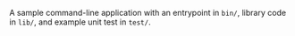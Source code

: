 A sample command-line application with an entrypoint in `bin/`, library code
in `lib/`, and example unit test in `test/`.


<!-- Q.1: Create two integer variables length and breadth and assign values then check if they are square values or rectangle values.
ie: if both values are equal then it's square otherwise rectangle.

Q.2: Take two variables and store age then using if/else condition to determine oldest and youngest among them.

Q.3: A student will not be allowed to sit in exam if his/her attendance is less than 75%. Create integer variables and assign value:
Number of classes held = 16,
Number of classes attended = 10,
and print percentage of class attended.
Is student is allowed to sit in exam or not?

Q.4: Create integer variable assign any year to it and check if a year is leap year or not.
If a year is divisible by 4 then it is leap year but if the year is century year like 2000, 1900, 2100 then it must be divisible by 400.
i.e: Use % ( modulus ) operator.

Q.5  Write a program to read temperature in centigrade and display a suitable message according to temperature:
You have num variable temperature = 42;
Now print the message according to temperature:
temp < 0 then Freezing weather
temp 0-10 then Very Cold weather
temp 10-20 then Cold weather
temp 20-30 then Normal in Temp
temp 30-40 then Its Hot
temp >=40 then Its Very Hot


Q.6: Write a program to check whether an alphabet is a vowel or consonant.

Q.7: Write a program to calculate and print the Electricity bill of a given customer. Create variable for customer id, name, unit consumed by the user, bill_amount and print the total amount the customer needs to pay. The charge are as follow :

Unit    Charge/unit
upto 199    @1.20
200 and above but less than 400    @1.50
400 and above but less than 600    @1.80
600 and above             @2.00;

Test Data :
id: 1001
name: James
units: 800
Expected Output :
Customer IDNO :1001
Customer Name :James
unit Consumed :800
Amount Charges @Rs. 2.00 per unit : 1600.00
Net Bill Amount : 1600.00


Q.8: Create a list of names and print all names using list.

Q.9: Create an empty list of type string called days. Use the add method to add names of 7 days and print all days.

Q.10: Create a list of Days and remove one by one from the end of list.

Note:
Submit your assignment using Word File only
Add Profile Links into Word File. -->